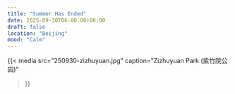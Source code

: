 ```yaml
---
title: "Summer Has Ended"
date: 2025-09-30T06:00:00+08:00
draft: false
location: "Beijing"
mood: "Calm"
---
```


{{< media
src="250930-zizhuyuan.jpg"
caption="Zizhuyuan Park (紫竹院公园)"
>}}
